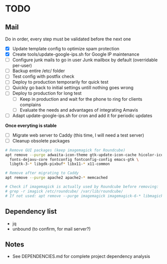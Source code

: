 # TODO

## Mail

Do in order, every step must be validated before the next one

- [x] Update template config to optimize spam protection
- [x] Create tools/update-google-ips.sh for Google IP maintenance
- [ ] Configure junk mails to go in user Junk mailbox by default (overridable per-user)
- [ ] Backup entire /etc/ folder
- [ ] Test config with postfix check
- [ ] Deploy to production temporarily for quick test
- [ ] Quickly go back to initial settings untill nothing goes wrong
- [ ] Deploy to production for long test
    - [ ] Keep in production and wait for the phone to ring for clients complains
    - [ ] Evaluate the needs and advantages of integrating Amavis
- [ ] Adapt update-google-ips.sh for cron and add it for periodic updates

**Once everyting is stable**
- [ ] Migrate web server to Caddy (this time, I will need a test server)
- [ ] Cleanup obsolete packages

```bash
# Remove GUI packages (keep imagemagick for Roundcube)
apt remove --purge adwaita-icon-theme gtk-update-icon-cache hicolor-icon-theme \
  fonts-dejavu-core fontconfig fontconfig-config emacs-gtk \
  libgtk-3-* libgdk-pixbuf* libx11-* x11-common

# Remove after migrating to Caddy
apt remove --purge apache2 apache2-* memcached

# Check if imagemagick is actually used by Roundcube before removing:
# grep -r imagick /etc/roundcube/ /var/lib/roundcube/
# If not used: apt remove --purge imagemagick imagemagick-6-* libmagick*
```


## Dependency list
- jq
- unbound (to confirm, for mail server?)

## Notes
- See DEPENDENCIES.md for complete project dependency analysis
